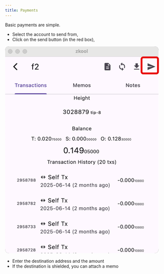 ```yaml
---
title: Payments
---
```


Basic payments are simple.

- Select the account to send from,
- Click on the send button (in the red box),

![Send](./images/11.send_1.png)

- Enter the destination address and the amount
- If the destination is shielded, you can attach a memo
